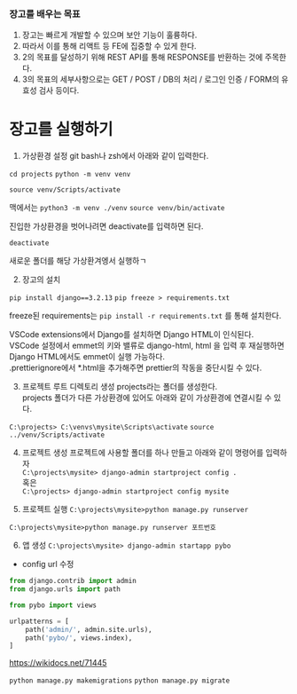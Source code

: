 ### 장고를 배우는 목표

1. 장고는 빠르게 개발할 수 있으며 보안 기능이 훌륭하다.
2. 따라서 이를 통해 리액트 등 FE에 집중할 수 있게 한다.
3. 2의 목표를 달성하기 위해 REST API를 통해 RESPONSE를 반환하는 것에 주목한다.
4. 3의 목표의 세부사항으로는 GET / POST / DB의 처리 / 로그인 인증 / FORM의 유효성 검사 등이다.

# 장고를 실행하기

1. 가상환경 설정
   git bash나 zsh에서 아래와 같이 입력한다.

`cd projects`
`python -m venv venv`

`source venv/Scripts/activate`

맥에서는 
`python3 -m venv ./venv`
`source venv/bin/activate`

진입한 가상환경을 벗어나려면 deactivate를 입력하면 된다.

`deactivate`

새로운 폴더를 해당 가상환겨엥서 실행하ㄱ

2. 장고의 설치

`pip install django==3.2.13`
`pip freeze > requirements.txt`

freeze된 requirements는
`pip install -r requirements.txt`
를 통해 설치한다.

VSCode extensions에서 Django를 설치하면 Django HTML이 인식된다.  
VSCode 설정에서 emmet의 키와 밸류로 django-html, html 을 입력 후 재실행하면 Django HTML에서도 emmet이 실행 가능하다.  
.prettierignore에서 *.html을 추가해주면 prettier의 작동을 중단시킬 수 있다.  

3. 프로젝트 루트 디렉토리 생성
   projects라는 폴더를 생성한다.  
   projects 폴더가 다른 가상환경에 있어도 아래와 같이 가상환경에 연결시킬 수 있다.

`C:\projects> C:\venvs\mysite\Scripts\activate`
`source ../venv/Scripts/activate`

4. 프로젝트 생성
   프로젝트에 사용할 폴더를 하나 만들고 아래와 같이 명령어를 입력하자  
   `C:\projects\mysite> django-admin startproject config .`  
   혹은  
   `C:\projects> django-admin startproject config mysite`

5. 프로젝트 실행
   `C:\projects\mysite>python manage.py runserver`

`C:\projects\mysite>python manage.py runserver 포트번호`

6. 앱 생성
   `C:\projects\mysite> django-admin startapp pybo`

- config url 수정

```py
from django.contrib import admin
from django.urls import path

from pybo import views

urlpatterns = [
    path('admin/', admin.site.urls),
    path('pybo/', views.index),
]
```


https://wikidocs.net/71445


`python manage.py makemigrations`
`python manage.py migrate`

